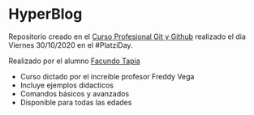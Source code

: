 # HyperBlog

Repositorio creado en el [Curso Profesional Git y Github](https://platzi.com/clases/git-github/ "Curso Profesional Git y Github") realizado el dia Viernes 30/10/2020 en el #PlatziDay.

Realizado por el alumno [Facundo Tapia](https://platzi.com/@FacundoTapia/ "Facundo Tapia")

* Curso dictado por el increible profesor Freddy Vega
* Incluye ejemplos didacticos 
* Comandos básicos y avanzados
* Disponible para todas las edades